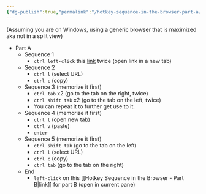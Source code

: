 ```yaml
---
{"dg-publish":true,"permalink":"/hotkey-sequence-in-the-browser-part-a/"}
---
```

(Assuming you are on Windows, using a generic browser that is maximized aka not in a split view)

- Part A
	- Sequence 1
		- `ctrl left-click` this [link](https://obsidian.md/) twice (open link in a new tab)
	- Sequence 2
		- `ctrl l` (select URL)
		- `ctrl c` (copy)
	- Sequence 3 (memorize it first)
		- `ctrl tab`  x2 (go to the tab on the right, twice)
		- `ctrl shift tab` x2 (go to the tab on the left, twice)
		- You can repeat it to further get use to it.
	- Sequence 4 (memorize it first)
		- `ctrl t` (open new tab)
		- `ctrl v` (paste)
		- `enter`
	- Sequence 5 (memorize it first)
		- `ctrl shift tab` (go to the tab on the left)
		- `ctrl l` (select URL)
		- `ctrl c` (copy)
		- `ctrl tab` (go to the tab on the right)
	- End
		- `left-click` on this [[Hotkey Sequence in the Browser - Part B|link]] for part B (open in current pane)